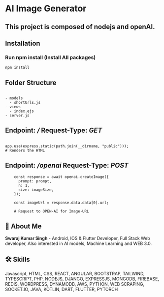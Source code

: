 # AI Image Generator

## This project is composed of nodejs and openAI.

## Installation

### Run npm install (Install All packages)

```
npm install
```

## Folder Structure

```

- models
  - shortUrls.js
- views
  - index.ejs
- server.js

```


## Endpoint: ***/*** Request-Type: ***GET***
```

app.use(express.static(path.join(__dirname, "public")));
# Renders the HTML

```


## Endpoint: ***/openai*** Request-Type: ***POST***
```
    const response = await openai.createImage({ 
      prompt: prompt,
      n: 1,
      size: imageSize,
    });

    const imageUrl = response.data.data[0].url;

    # Request to OPEN-AI for Image-URL    

```

## 🚀 About Me

**Swaraj Kumar Singh** - Android, IOS & Flutter Developer, Full Stack Web developer, Also interested in AI models, Machine Learning and WEB 3.0.


## 🛠 Skills
Javascript, HTML, CSS, REACT, ANGULAR, BOOTSTRAP, TAILWIND, TYPESCRIPT, PHP, NODEJS, DJANGO, EXPRESSJS, MONGODB, FIREBASE, REDIS, WORDPRESS, DYNAMODB, AWS, PYTHON, WEB SCRAPING, SOCKET.IO, JAVA, KOTLIN, DART, FLUTTER, PYTORCH